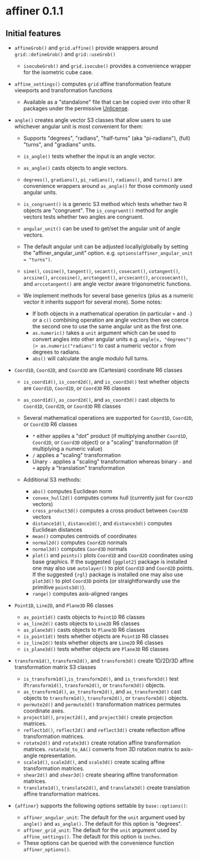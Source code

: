 affiner 0.1.1
=============

Initial features
----------------

* `affineGrob()` and `grid.affine()` provide wrappers around `grid::defineGrob()` and `grid::useGrob()`

  + `isocubeGrob()` and `grid.isocube()` provides a convenience wrapper for the isometric cube case.

* `affine_settings()` computes `grid` affine transformation feature viewports and transformation functions

  + Available as a "standalone" file that can be copied
    over into other R packages under the permissive [Unlicense](https://unlicense.org/).

* `angle()` creates angle vector S3 classes that allow users to use whichever angular unit is most convenient for them:

  + Supports "degrees", "radians", "half-turns" (aka "pi-radians"), (full) "turns", and "gradians" units.
  + `is_angle()` tests whether the input is an angle vector.
  + `as_angle()` casts objects to angle vectors.
  + `degrees()`, `gradians()`, `pi_radians()`, `radians()`, and `turns()` are convenience wrappers around
    `as_angle()` for those commonly used angular units.
  + `is_congruent()` is a generic S3 method which tests whether two R objects are "congruent".
    The `is_congruent()` method for angle vectors tests whether two angles are congruent.
  + `angular_unit()` can be used to get/set the angular unit of angle vectors.
  + The default angular unit can be adjusted locally/globally by setting the "affiner\_angular\_unit" option.
    e.g. `options(affiner_angular_unit = "turns")`.
  + `sine()`, `cosine()`, `tangent()`, `secant()`, `cosecant()`, `cotangent()`,
    `arcsine()`, `arccosine()`, `arctangent()`, `arcsecant()`, `arccosecant()`, and `arccotangent()`
    are angle vector aware trigonometric functions.
  + We implement methods for several base generics (plus as a numeric vector it inherits support for several more).
    Some notes:

    - If both objects in a mathematical operation (in particular `+` and `-`) or a `c()` combining operation
      are angle vectors then we coerce the second one to use the same angular unit as the first one.
    - `as.numeric()` takes a `unit` argument which can be used to convert angles into other angular units
      e.g. `angle(x, "degrees") |> as.numeric("radians")` to cast a numeric vector `x` from degrees to radians.
    - `abs()` will calculate the angle modulo full turns.

* `Coord1D`, `Coord2D`, and `Coord3D` are (Cartesian) coordinate R6 classes

  + `is_coord1d()`, `is_coord2d()`, and `is_coord3d()` test whether objects are `Coord1D`, `Coord2D`, or `Coord3D` R6 classes
  + `as_coord1d()`, `as_coord2d()`, and `as_coord3d()` cast objects to `Coord1D`, `Coord2D`, or `Coord3D` R6 classes
  + Several mathematical operations are supported for `Coord1D`, `Coord2D`, or `Coord3D` R6 classes

    + `*` either applies a "dot" product (if multiplying another `Coord1D`, `Coord2D`, or `Coord3D` object)
          or a "scaling" transformation (if multiplying a numeric value)
    + `/` applies a "scaling" transformation
    + Unary `-` applies a "scaling" transformation whereas 
      binary `-` and `+` apply a "translation" transformation

  + Additional S3 methods:

    - `abs()` computes Euclidean norm
    - `convex_hull2d()` computes convex hull (currently just for `Coord2D` vectors)
    - `cross_product3d()` computes a cross product between `Coord3D` vectors
    - `distance1d()`, `distance2d()`, and `distance3d()` computes Euclidean distances
    - `mean()` computes centroids of coordinates
    - `normal2d()` computes `Coord2D` normals
    - `normal3d()` computes `Coord3D` normals
    - `plot()` and `points()` plots `Coord1D` and `Coord2D` coordinates using base graphics.
      If the suggested `{ggplot2}` package is installed one may also use `autolayer()`
      to plot `Coord1D` and `Coord2D` points.
      If the suggested `{rgl}` package is installed one may also use `plot3d()` to
      plot `Coord3D` points (or straightforwardly use the primitive `points3d()`).
    - `range()` computes axis-aligned ranges

* `Point1D`, `Line2D`, and `Plane3D` R6 classes

  + `as_point1d()` casts objects to `Point1D` R6 classes
  + `as_line2d()` casts objects to `Line2D` R6 classes
  + `as_plane3d()` casts objects to `Plane3D` R6 classes
  + `is_point1d()` tests whether objects are `Point1D` R6 classes
  + `is_line2d()` tests whether objects are `Line2D` R6 classes
  + `is_plane3d()` tests whether objects are `Plane3D` R6 classes

* `transform1d()`, `transform2d()`, and `transform3d()` create 1D/2D/3D affine transformation matrix S3 classes

  + `is_transform1d()`,`is_transform2d()`, and `is_transform3d()` test if`transform1d()`, `transform2d()`, or `transform3d()` objects.
  + `as_transform1d()`, `as_transform2d()`, and `as_transform3d()` cast objects to `transform1d()`, `transform2d()`, or `transform3d()` objects.
  + `permute2d()` and `permute3d()` transformation matrices permutes coordinate axes.
  + `project1d()`, `project2d()`, and `project3d()` create projection matrices.
  + `reflect1d()`, `reflect2d()` and `reflect3d()` create reflection affine transformation matrices.
  + `rotate2d()` and `rotate3d()` create rotation affine transformation matrices.
    `rotate3d_to_AA()` converts from 3D rotation matrix to axis-angle representation.
  + `scale1d()`, `scale2d()`, and `scale3d()` create scaling affine transformation matrices.
  + `shear2d()` and `shear3d()` create shearing affine transformation matrices.
  + `translate1d()`, `translate2d()`, and `translate3d()` create translation affine transformation matrices.

* `{affiner}` supports the following options settable by `base::options()`:

  + `affiner_angular_unit`: The default for the `unit` argument used by `angle()` and `as_angle()`.
    The default for this option is "degrees".
  + `affiner_grid_unit`: The default for the `unit` argument used by `affine_settings()`.
    The default for this option is `inches`.
  + These options can be queried with the convenience function `affiner_options()`.
